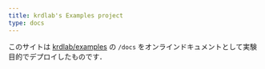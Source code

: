 ```yaml
---
title: krdlab's Examples project
type: docs
---
```


このサイトは [krdlab/examples](https://github.com/krdlab/examples) の `/docs` をオンラインドキュメントとして実験目的でデプロイしたものです．
